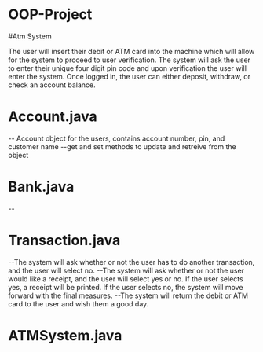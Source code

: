 # OOP-Project
#Atm System

The user will insert their debit or ATM card into the machine which will allow for the system to proceed to user verification. The system will ask the user to enter their unique four digit pin code and upon verification the user will enter the system. Once logged in, the user can either deposit, withdraw, or check an account balance.

# Account.java
-- Account object for the users, contains account number, pin, and customer name
--get and set methods to update and retreive from the object


# Bank.java
--

# Transaction.java
--The system will ask whether or not the user has to do another transaction, and the user will select no. 
--The system will ask whether or not the user would like a receipt, and the user will select yes or no. If the user selects yes, a receipt will be printed. If the user selects no, the system will move forward with the final measures.
--The system will return the debit or ATM card to the user and wish them a good day.
# ATMSystem.java
